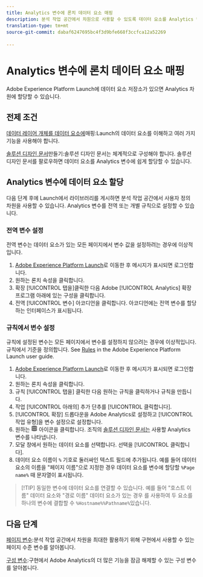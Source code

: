 ```yaml
---
title: Analytics 변수에 론치 데이터 요소 매핑
description: 분석 작업 공간에서 차원으로 사용할 수 있도록 데이터 요소를 Analytics 변수에 할당합니다.
translation-type: tm+mt
source-git-commit: dabaf6247695bc4f3d9bfe668f3ccfca12a52269

---
```



# Analytics 변수에 론치 데이터 요소 매핑

Adobe Experience Platform Launch에 데이터 요소 저장소가 있으면 Analytics 차원에 할당할 수 있습니다.

## 전제 조건

[데이터 레이어 개체를 데이터 요소에](layer-to-elements.md)매핑:Launch의 데이터 요소를 이해하고 여러 가지 기능을 사용해야 합니다.

[솔루션 디자인 문서](../prepare/solution-design.md)만들기:솔루션 디자인 문서는 체계적으로 구성해야 합니다. 솔루션 디자인 문서를 팔로우하면 데이터 요소를 Analytics 변수에 쉽게 할당할 수 있습니다.

## Analytics 변수에 데이터 요소 할당

다음 단계 후에 Launch에서 라이브러리를 게시하면 분석 작업 공간에서 사용자 정의 차원을 사용할 수 있습니다. Analytics 변수를 전역 또는 개별 규칙으로 설정할 수 있습니다.

### 전역 변수 설정

전역 변수는 데이터 요소가 있는 모든 페이지에서 변수 값을 설정하려는 경우에 이상적입니다.

1. [Adobe Experience Platform Launch](https://launch.adobe.com)로 이동한 후 메시지가 표시되면 로그인합니다.
1. 원하는 론치 속성을 클릭합니다.
1. 확장 [!UICONTROL 탭을]클릭한 다음 Adobe [!UICONTROL Analytics] 확장 프로그램 아래에 있는 구성을 클릭합니다.
1. 전역 [!UICONTROL 변수] 아코디언을 클릭합니다. 아코디언에는 전역 변수를 할당하는 인터페이스가 표시됩니다.

### 규칙에서 변수 설정

규칙에 설정된 변수는 모든 페이지에서 변수를 설정하지 않으려는 경우에 이상적입니다. 규칙에서 기준을 정의합니다. See [Rules](https://docs.adobe.com/content/help/ko-KR/launch/using/reference/manage-resources/rules.html) in the Adobe Experience Platform Launch user guide.

1. [Adobe Experience Platform Launch](https://launch.adobe.com)로 이동한 후 메시지가 표시되면 로그인합니다.
1. 원하는 론치 속성을 클릭합니다.
1. 규칙 [!UICONTROL 탭을] 클릭한 다음 원하는 규칙을 클릭하거나 규칙을 만듭니다.
1. 작업 [!UICONTROL 아래의] 추가 단추를 [!UICONTROL 클릭합니다].
1. [!UICONTROL 확장] 드롭다운을 Adobe Analytics로 설정하고 [!UICONTROL 작업 유형]을 변수 설정으로 설정합니다.
1. 원하는 ![Analytics 변수 오른쪽에 있는 데이터 요소](assets/data-element.png) 아이콘을 클릭합니다. 조직의 [솔루션 디자인 문서는](../prepare/solution-design.md) 사용할 Analytics 변수를 나타냅니다.
1. 모달 창에서 원하는 데이터 요소를 선택합니다. 선택을 [!UICONTROL 클릭합니다].
1. 데이터 요소 이름이 `%` 기호로 둘러싸인 텍스트 필드에 추가됩니다. 예를 들어 데이터 요소의 이름을 &quot;페이지 이름&quot;으로 지정한 경우 데이터 요소를 변수에 할당할 `%Page name%` 때 문자열이 표시됩니다.

>[!TIP] 동일한 변수에 데이터 요소를 연결할 수 있습니다. 예를 들어 &quot;호스트 이름&quot; 데이터 요소와 &quot;경로 이름&quot; 데이터 요소가 있는 경우 를 사용하여 두 요소를 하나의 변수에 결합할 수 `%Hostname%%Pathname%`있습니다.

## 다음 단계

[페이지 변수](../vars/page-vars/page-variables.md):분석 작업 공간에서 차원을 최대한 활용하기 위해 구현에서 사용할 수 있는 페이지 수준 변수를 알아봅니다.

[구성 변수](../vars/config-vars/configuration-variables.md):구현에서 Adobe Analytics의 더 많은 기능을 잠금 해제할 수 있는 구성 변수를 알아봅니다.
